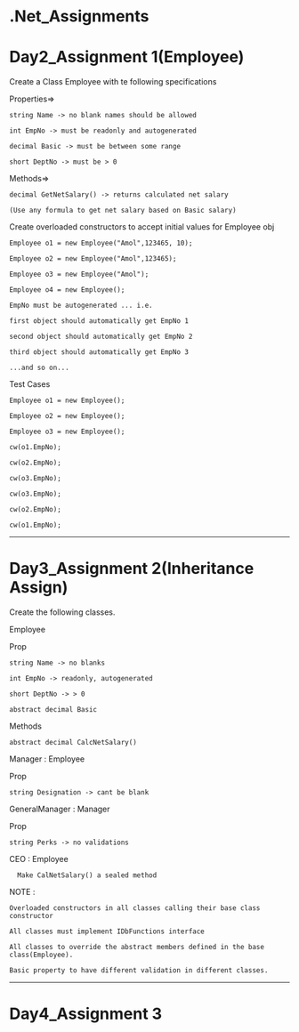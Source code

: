 # .Net_Assignments

# Day2_Assignment 1(Employee)

Create a Class Employee with te following specifications

Properties=>

	string Name -> no blank names should be allowed

	int EmpNo -> must be readonly and autogenerated

	decimal Basic -> must be between some range

	short DeptNo -> must be > 0

Methods=>

	decimal GetNetSalary() -> returns calculated net salary 

	(Use any formula to get net salary based on Basic salary)


Create overloaded constructors to accept initial values for Employee obj

	Employee o1 = new Employee("Amol",123465, 10);

	Employee o2 = new Employee("Amol",123465);

	Employee o3 = new Employee("Amol");

	Employee o4 = new Employee();

	EmpNo must be autogenerated ... i.e.

	first object should automatically get EmpNo 1

	second object should automatically get EmpNo 2

	third object should automatically get EmpNo 3

	...and so on...

Test Cases

	Employee o1 = new Employee();

	Employee o2 = new Employee();

	Employee o3 = new Employee();

	cw(o1.EmpNo);

	cw(o2.EmpNo);

	cw(o3.EmpNo);

	cw(o3.EmpNo);

	cw(o2.EmpNo);

	cw(o1.EmpNo);


-------------------------------------------------------------------------------------------------

# Day3_Assignment 2(Inheritance Assign)
Create the following classes.

Employee

   Prop	

	string Name -> no blanks

	int EmpNo -> readonly, autogenerated

	short DeptNo -> > 0

	abstract decimal Basic 

   Methods

	abstract decimal CalcNetSalary()

Manager : Employee

   Prop

	string Designation -> cant be blank

GeneralManager : Manager

   Prop

 	string Perks -> no validations

CEO : Employee

      Make CalNetSalary() a sealed method

NOTE : 

	Overloaded constructors in all classes calling their base class constructor 

	All classes must implement IDbFunctions interface

	All classes to override the abstract members defined in the base class(Employee). 

	Basic property to have different validation in different classes.


--------------------------------------------------------

# Day4_Assignment 3